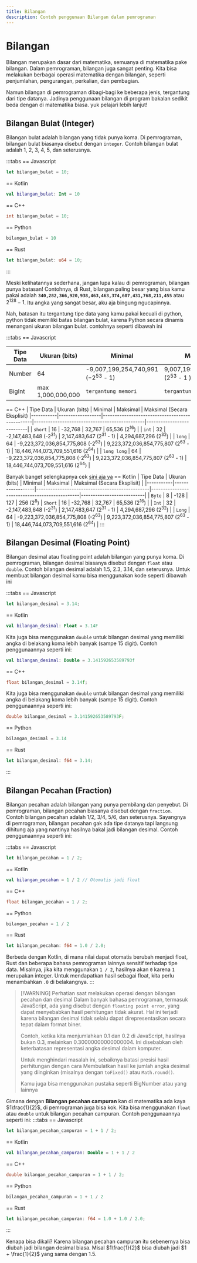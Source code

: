 ```yaml
---
title: Bilangan
description: Contoh penggunaan Bilangan dalam pemrograman
---
```


# Bilangan

Bilangan merupakan dasar dari matematika, semuanya di matematika pake bilangan. Dalam pemrograman, bilangan juga sangat penting. Kita bisa melakukan berbagai operasi matematika dengan bilangan, seperti penjumlahan, pengurangan, perkalian, dan pembagian.

Namun bilangan di pemrograman dibagi-bagi ke beberapa jenis, tergantung dari tipe datanya. Jadinya penggunaan bilangan di program bakalan sedikit beda dengan di matematika biasa. yuk pelajari lebih lanjut!

## Bilangan Bulat (Integer)

Bilangan bulat adalah bilangan yang tidak punya koma. Di pemrograman, bilangan bulat biasanya disebut dengan `integer`. Contoh bilangan bulat adalah 1, 2, 3, 4, 5, dan seterusnya.

:::tabs
== Javascript
```js
let bilangan_bulat = 10;
```
== Kotlin
```kt
val bilangan_bulat: Int = 10
```
== C++
```cpp
int bilangan_bulat = 10;
```
== Python
```python
bilangan_bulat = 10
```
== Rust
```rust
let bilangan_bulat: u64 = 10;
```
:::

Meski kelihatannya sederhana, jangan lupa kalau di pemrograman, bilangan punya batasan! Contohnya, di Rust, bilangan paling besar yang bisa kamu pakai adalah **`340,282,366,920,938,463,463,374,607,431,768,211,455`** atau $2^{128} - 1$. Itu angka yang sangat besar, aku aja bingung ngucapinnya.

Nah, batasan itu tergantung tipe data yang kamu pakai kecuali di python, python tidak memiliki batas bilangan bulat, karena Python secara dinamis menangani ukuran bilangan bulat. contohnya seperti dibawah ini

:::tabs
== Javascript

| Tipe Data | Ukuran (bits) | Minimal| Maksimal| Maksimal (Secara Eksplisit) |
|-----------|------------------|---------------|----|---------------------------|
| Number    | 64             | -9,007,199,254,740,991<br /> (−2<sup>53</sup> - 1) | 9,007,199,254,740,992 <br /> (2<sup>53</sup> - 1 )  | 18,446,744,073,709,551,616 (2<sup>64</sup>) |
| BigInt    | max 1,000,000,000               | `tergantung memori` | `tergantung memori`  | `tergantung memori` |
== C++
| Tipe Data | Ukuran (bits) | Minimal                                         | Maksimal                                      | Maksimal (Secara Eksplisit)
|-----------|------------------|------------------------------------------------|-----------------------------------------------|---------------------------|
| `short`     | 16              | -32,768                                       | 32,767                                        | 65,536 (2<sup>16</sup>) |
| `int`       | 32               | -2,147,483,648 (-2<sup>31</sup>)              | 2,147,483,647 (2<sup>31</sup> - 1)           | 4,294,687,296 (2<sup>32</sup>) |
| `long`      | 64               | -9,223,372,036,854,775,808 (-2<sup>63</sup>) | 9,223,372,036,854,775,807 (2<sup>63</sup> - 1) | 18,446,744,073,709,551,616 (2<sup>64</sup>) |
| `long long` | 64               | -9,223,372,036,854,775,808 (-2<sup>63</sup>) | 9,223,372,036,854,775,807 (2<sup>63</sup> - 1) | 18,446,744,073,709,551,616 (2<sup>64</sup>) |

Banyak banget selengkapnya cek [sini aja ya](https://learn.microsoft.com/en-us/cpp/c-language/cpp-integer-limits?view=msvc-170#limits-on-integer-constants)
== Kotlin
| Tipe Data | Ukuran (bits) | Minimal                                         | Maksimal                                      | Maksimal (Secara Eksplisit) |
|-----------|------------------|------------------------------------------------|-----------------------------------------------|---------------------------|
| `Byte`      | 8             | -128                                           | 127                                           | 256 (2<sup>8</sup>)
| `Short`     | 16               | -32,768                                       | 32,767                                        | 65,536 (2<sup>16</sup>) |
| `Int`       | 32              | -2,147,483,648 (-2<sup>31</sup>)              | 2,147,483,647 (2<sup>31</sup> - 1)           |  4,294,687,296 (2<sup>32</sup>) |
| `Long`      | 64               | -9,223,372,036,854,775,808 (-2<sup>63</sup>) | 9,223,372,036,854,775,807 (2<sup>63</sup> - 1) | 18,446,744,073,709,551,616 (2<sup>64</sup>) |
:::

## Bilangan Desimal (Floating Point)

Bilangan desimal atau floating point adalah bilangan yang punya koma. Di pemrograman, bilangan desimal biasanya disebut dengan `float` atau `double`. Contoh bilangan desimal adalah 1.5, 2.3, 3.14, dan seterusnya. Untuk membuat bilangan desimal kamu bisa menggunakan kode seperti dibawah ini

:::tabs
== Javascript
```js
let bilangan_desimal = 3.14;
```
== Kotlin
```kt
val bilangan_desimal: Float = 3.14F
```
Kita juga bisa menggunakan `double` untuk bilangan desimal yang memiliki angka di belakang koma lebih banyak (sampe 15 digit). Contoh penggunaannya seperti ini:
```kt
val bilangan_desimal: Double = 3.141592653589793f
```
== C++
```cpp
float bilangan_desimal = 3.14f;
```
Kita juga bisa menggunakan `double` untuk bilangan desimal yang memiliki angka di belakang koma lebih banyak (sampe 15 digit). Contoh penggunaannya seperti ini:
```cpp
double bilangan_desimal = 3.141592653589793F;
```
== Python
```python
bilangan_desimal = 3.14
```
== Rust
```rust
let bilangan_desimal: f64 = 3.14;
```
:::


## Bilangan Pecahan (Fraction)

Bilangan pecahan adalah bilangan yang punya pembilang dan penyebut. Di pemrograman, bilangan pecahan biasanya disebut dengan `fraction`. Contoh bilangan pecahan adalah 1/2, 3/4, 5/6, dan seterusnya. Sayangnya di pemrograman, bilangan pecahan gak ada tipe datanya tapi langsung dihitung aja yang nantinya hasilnya bakal jadi bilangan desimal. Contoh penggunaannya seperti ini:

:::tabs
== Javascript
```js
let bilangan_pecahan = 1 / 2;
```
== Kotlin
```kt
val bilangan_pecahan = 1 / 2 // Otomatis jadi float
```
== C++
```cpp
float bilangan_pecahan = 1 / 2;
```
== Python
```python
bilangan_pecahan = 1 / 2
```
== Rust
```rust
let bilangan_pecahan: f64 = 1.0 / 2.0;
```

Berbeda dengan Kotlin, di mana nilai dapat otomatis berubah menjadi float, Rust dan beberapa bahasa pemrograman lainnya sensitif terhadap tipe data. Misalnya, jika kita menggunakan `1 / 2`, hasilnya akan `0` karena `1` merupakan integer. Untuk mendapatkan hasil sebagai float, kita perlu menambahkan `.0` di belakangnya.
:::

> [!WARNING]  Perhatian saat melakukan operasi dengan bilangan pecahan dan desimal
> Dalam banyak bahasa pemrograman, termasuk JavaScript, ada yang disebut dengan `floating point error`, yang dapat menyebabkan hasil perhitungan tidak akurat. Hal ini terjadi karena bilangan desimal tidak selalu dapat direpresentasikan secara tepat dalam format biner.
>
> Contoh, ketika kita menjumlahkan 0.1 dan 0.2 di JavaScript, hasilnya bukan 0.3, melainkan 0.30000000000000004. Ini disebabkan oleh keterbatasan representasi angka desimal dalam komputer.
>
> Untuk menghindari masalah ini, sebaiknya batasi presisi hasil perhitungan dengan cara Membulatkan hasil ke jumlah angka desimal yang diinginkan (misalnya dengan `toFixed()` atau `Math.round()`.
>
> Kamu juga bisa menggunakan pustaka seperti BigNumber atau yang lainnya

Gimana dengan **Bilangan pecahan campuran** kan di matematika ada kaya $1\frac{1}{2}$, di pemrograman juga bisa kok. Kita bisa menggunakan `float` atau `double` untuk bilangan pecahan campuran. Contoh penggunaannya seperti ini:
:::tabs
== Javascript
```js
let bilangan_pecahan_campuran = 1 + 1 / 2;
```
== Kotlin
```kt
val bilangan_pecahan_campuran: Double = 1 + 1 / 2
```
== C++
```cpp
double bilangan_pecahan_campuran = 1 + 1 / 2;
```
== Python
```python
bilangan_pecahan_campuran = 1 + 1 / 2
```
== Rust
```rust
let bilangan_pecahan_campuran: f64 = 1.0 + 1.0 / 2.0;
```
:::

Kenapa bisa dikali? Karena bilangan pecahan campuran itu sebenernya bisa diubah jadi bilangan desimal biasa. Misal $1\frac{1}{2}$ bisa diubah jadi $1 + \frac{1}{2}$ yang sama dengan $1.5$.
